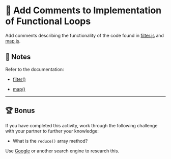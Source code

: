 # 📐 Add Comments to Implementation of Functional Loops

Add comments describing the functionality of the code found in [filter.js](./Unsolved/filter.js) and [map.js](./Unsolved/map.js).

## 📝 Notes

Refer to the documentation: 

* [filter()](https://developer.mozilla.org/en-US/docs/Web/JavaScript/Reference/Global_Objects/Array/filter)

* [map()](https://developer.mozilla.org/en-US/docs/Web/JavaScript/Reference/Global_Objects/Array/map)

---

## 🏆 Bonus

If you have completed this activity, work through the following challenge with your partner to further your knowledge:

* What is the `reduce()` array method?

Use [Google](https://www.google.com) or another search engine to research this.
